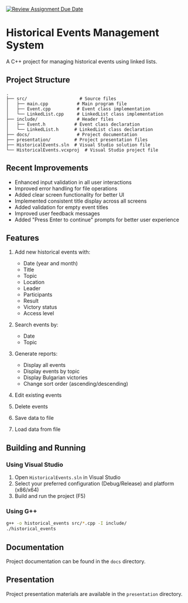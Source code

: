 [![Review Assignment Due Date](https://classroom.github.com/assets/deadline-readme-button-22041afd0340ce965d47ae6ef1cefeee28c7c493a6346c4f15d667ab976d596c.svg)](https://classroom.github.com/a/fMNqOIZ8)

# Historical Events Management System

A C++ project for managing historical events using linked lists.

## Project Structure

```
.
├── src/                    # Source files
│   ├── main.cpp           # Main program file
│   ├── Event.cpp          # Event class implementation
│   └── LinkedList.cpp     # LinkedList class implementation
├── include/               # Header files
│   ├── Event.h           # Event class declaration
│   └── LinkedList.h      # LinkedList class declaration
├── docs/                  # Project documentation
├── presentation/         # Project presentation files
├── HistoricalEvents.sln  # Visual Studio solution file
└── HistoricalEvents.vcxproj  # Visual Studio project file
```

## Recent Improvements

- Enhanced input validation in all user interactions
- Improved error handling for file operations
- Added clear screen functionality for better UI
- Implemented consistent title display across all screens
- Added validation for empty event titles
- Improved user feedback messages
- Added "Press Enter to continue" prompts for better user experience

## Features

1. Add new historical events with:
   - Date (year and month)
   - Title
   - Topic
   - Location
   - Leader
   - Participants
   - Result
   - Victory status
   - Access level

2. Search events by:
   - Date
   - Topic

3. Generate reports:
   - Display all events
   - Display events by topic
   - Display Bulgarian victories
   - Change sort order (ascending/descending)

4. Edit existing events
5. Delete events
6. Save data to file
7. Load data from file

## Building and Running

### Using Visual Studio
1. Open `HistoricalEvents.sln` in Visual Studio
2. Select your preferred configuration (Debug/Release) and platform (x86/x64)
3. Build and run the project (F5)

### Using G++
```bash
g++ -o historical_events src/*.cpp -I include/
./historical_events
```

## Documentation
Project documentation can be found in the `docs` directory.

## Presentation
Project presentation materials are available in the `presentation` directory.
